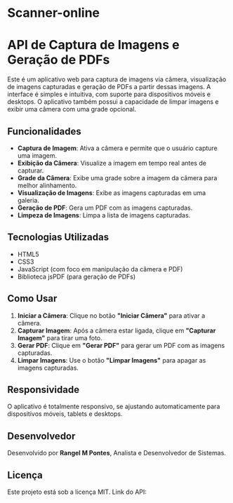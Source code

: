 # Scanner-online
# API de Captura de Imagens e Geração de PDFs

Este é um aplicativo web para captura de imagens via câmera, visualização de imagens capturadas e geração de PDFs a partir dessas imagens. A interface é simples e intuitiva, com suporte para dispositivos móveis e desktops. O aplicativo também possui a capacidade de limpar imagens e exibir uma câmera com uma grade opcional.

## Funcionalidades

- **Captura de Imagem**: Ativa a câmera e permite que o usuário capture uma imagem.
- **Exibição da Câmera**: Visualize a imagem em tempo real antes de capturar.
- **Grade da Câmera**: Exibe uma grade sobre a imagem da câmera para melhor alinhamento.
- **Visualização de Imagens**: Exibe as imagens capturadas em uma galeria.
- **Geração de PDF**: Gera um PDF com as imagens capturadas.
- **Limpeza de Imagens**: Limpa a lista de imagens capturadas.

## Tecnologias Utilizadas

- HTML5
- CSS3
- JavaScript (com foco em manipulação da câmera e PDF)
- Biblioteca jsPDF (para geração de PDFs)

## Como Usar

1. **Iniciar a Câmera**: Clique no botão **"Iniciar Câmera"** para ativar a câmera.
2. **Capturar Imagem**: Após a câmera estar ligada, clique em **"Capturar Imagem"** para tirar uma foto.
3. **Gerar PDF**: Clique em **"Gerar PDF"** para gerar um PDF com as imagens capturadas.
4. **Limpar Imagens**: Use o botão **"Limpar Imagens"** para apagar as imagens capturadas.

## Responsividade

O aplicativo é totalmente responsivo, se ajustando automaticamente para dispositivos móveis, tablets e desktops.

## Desenvolvedor

Desenvolvido por **Rangel M Pontes**, Analista e Desenvolvedor de Sistemas.

## Licença

Este projeto está sob a licença MIT.
Link do API:

